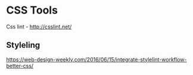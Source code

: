 # CSS Tools

Css lint - http://csslint.net/

## Styleling
https://web-design-weekly.com/2016/06/15/integrate-stylelint-workflow-better-css/